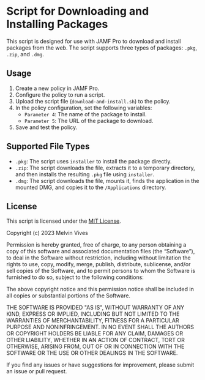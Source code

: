 # Script for Downloading and Installing Packages

This script is designed for use with JAMF Pro to download and install packages from the web. The script supports three types of packages: `.pkg`, `.zip`, and `.dmg`.

## Usage

1. Create a new policy in JAMF Pro.
2. Configure the policy to run a script.
3. Upload the script file (`download-and-install.sh`) to the policy.
4. In the policy configuration, set the following variables:
   - `Parameter 4`: The name of the package to install.
   - `Parameter 5`: The URL of the package to download.
5. Save and test the policy.

## Supported File Types

- `.pkg`: The script uses `installer` to install the package directly.
- `.zip`: The script downloads the file, extracts it to a temporary directory, and then installs the resulting `.pkg` file using `installer`.
- `.dmg`: The script downloads the file, mounts it, finds the application in the mounted DMG, and copies it to the `/Applications` directory.

## License

This script is licensed under the [MIT License](https://opensource.org/licenses/MIT).

Copyright (c) 2023 Melvin Vives

Permission is hereby granted, free of charge, to any person obtaining a copy of this software and associated documentation files (the “Software”), to deal in the Software without restriction, including without limitation the rights to use, copy, modify, merge, publish, distribute, sublicense, and/or sell copies of the Software, and to permit persons to whom the Software is furnished to do so, subject to the following conditions:

The above copyright notice and this permission notice shall be included in all copies or substantial portions of the Software.

THE SOFTWARE IS PROVIDED "AS IS", WITHOUT WARRANTY OF ANY KIND, EXPRESS OR IMPLIED, INCLUDING BUT NOT LIMITED TO THE WARRANTIES OF MERCHANTABILITY, FITNESS FOR A PARTICULAR PURPOSE AND NONINFRINGEMENT. IN NO EVENT SHALL THE AUTHORS OR COPYRIGHT HOLDERS BE LIABLE FOR ANY CLAIM, DAMAGES OR OTHER LIABILITY, WHETHER IN AN ACTION OF CONTRACT, TORT OR OTHERWISE, ARISING FROM, OUT OF OR IN CONNECTION WITH THE SOFTWARE OR THE USE OR OTHER DEALINGS IN THE SOFTWARE.

If you find any issues or have suggestions for improvement, please submit an issue or pull request.
